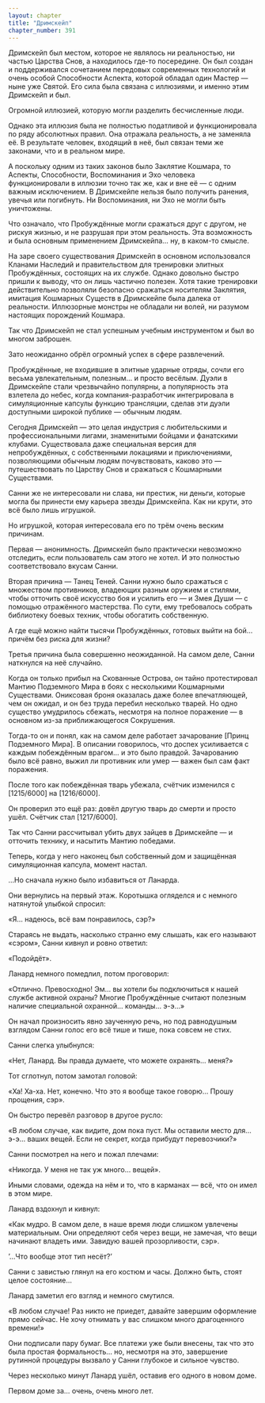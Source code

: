 ```yaml
---
layout: chapter
title: "Дримскейп"
chapter_number: 391
---
```


Дримскейп был местом, которое не являлось ни реальностью, ни частью Царства Снов, а находилось где-то посередине. Он был создан и поддерживался сочетанием передовых современных технологий и очень особой Способности Аспекта, которой обладал один Мастер — ныне уже Святой. Его сила была связана с иллюзиями, и именно этим Дримскейп и был.

Огромной иллюзией, которую могли разделить бесчисленные люди.

Однако эта иллюзия была не полностью податливой и функционировала по ряду абсолютных правил. Она отражала реальность, а не заменяла её. В результате человек, входящий в неё, был связан теми же законами, что и в реальном мире.

А поскольку одним из таких законов было Заклятие Кошмара, то Аспекты, Способности, Воспоминания и Эхо человека функционировали в иллюзии точно так же, как и вне её — с одним важным исключением. В Дримскейпе нельзя было получить ранения, увечья или погибнуть. Ни Воспоминания, ни Эхо не могли быть уничтожены.

Что означало, что Пробуждённые могли сражаться друг с другом, не рискуя жизнью, и не разрушая при этом реальность. Эта возможность и была основным применением Дримскейпа… ну, в каком-то смысле.

На заре своего существования Дримскейп в основном использовался Кланами Наследий и правительством для тренировки элитных Пробуждённых, состоящих на их службе. Однако довольно быстро пришли к выводу, что он лишь частично полезен. Хотя такие тренировки действительно позволяли безопасно сражаться носителям Заклятия, имитация Кошмарных Существ в Дримскейпе была далека от реальности. Иллюзорные монстры не обладали ни волей, ни разумом настоящих порождений Кошмара.

Так что Дримскейп не стал успешным учебным инструментом и был во многом заброшен.

Зато неожиданно обрёл огромный успех в сфере развлечений.

Пробуждённые, не входившие в элитные ударные отряды, сочли его весьма увлекательным, полезным… и просто весёлым. Дуэли в Дримскейпе стали чрезвычайно популярны, а популярность эта взлетела до небес, когда компания-разработчик интегрировала в симуляционные капсулы функцию трансляции, сделав эти дуэли доступными широкой публике — обычным людям.

Сегодня Дримскейп — это целая индустрия с любительскими и профессиональными лигами, знаменитыми бойцами и фанатскими клубами. Существовала даже специальная версия для непробуждённых, с собственными локациями и приключениями, позволяющими обычным людям почувствовать, каково это — путешествовать по Царству Снов и сражаться с Кошмарными Существами.

Санни же не интересовали ни слава, ни престиж, ни деньги, которые могла бы принести ему карьера звезды Дримскейпа. Как ни крути, это всё было лишь игрушкой.

Но игрушкой, которая интересовала его по трём очень веским причинам.

Первая — анонимность. Дримскейп было практически невозможно отследить, если пользователь сам этого не хотел. И это полностью соответствовало вкусам Санни.

Вторая причина — Танец Теней. Санни нужно было сражаться с множеством противников, владеющих разным оружием и стилями, чтобы отточить своё искусство боя и усилить его — и Змея Души — с помощью отражённого мастерства. По сути, ему требовалось собрать библиотеку боевых техник, чтобы обогатить собственную.

А где ещё можно найти тысячи Пробуждённых, готовых выйти на бой… причём без риска для жизни?

Третья причина была совершенно неожиданной. На самом деле, Санни наткнулся на неё случайно.

Когда он только прибыл на Скованные Острова, он тайно протестировал Мантию Подземного Мира в боях с несколькими Кошмарными Существами. Ониксовая броня оказалась даже более впечатляющей, чем он ожидал, и он без труда перебил несколько тварей. Но одно существо умудрилось сбежать, несмотря на полное поражение — в основном из-за приближающегося Сокрушения.

Тогда-то он и понял, как на самом деле работает зачарование [Принц Подземного Мира]. В описании говорилось, что доспех усиливается с каждым побеждённым врагом… и это было правдой. Зачарованию было всё равно, выжил ли противник или умер — важен был сам факт поражения.

После того как побеждённая тварь убежала, счётчик изменился с [1215/6000] на [1216/6000].

Он проверил это ещё раз: довёл другую тварь до смерти и просто ушёл. Счётчик стал [1217/6000].

Так что Санни рассчитывал убить двух зайцев в Дримскейпе — и отточить технику, и насытить Мантию победами.

Теперь, когда у него наконец был собственный дом и защищённая симуляционная капсула, момент настал.

…Но сначала нужно было избавиться от Ланарда.

Они вернулись на первый этаж. Коротышка огляделся и с немного натянутой улыбкой спросил:

«Я… надеюсь, всё вам понравилось, сэр?»

Стараясь не выдать, насколько странно ему слышать, как его называют «сэром», Санни кивнул и ровно ответил:

«Подойдёт».

Ланард немного помедлил, потом проговорил:

«Отлично. Превосходно! Эм… вы хотели бы подключиться к нашей службе активной охраны? Многие Пробуждённые считают полезным наличие специальной охранной… команды… э-э…»

Он начал произносить явно заученную речь, но под равнодушным взглядом Санни голос его всё тише и тише, пока совсем не стих.

Санни слегка улыбнулся:

«Нет, Ланард. Вы правда думаете, что можете охранять… меня?»

Тот сглотнул, потом замотал головой:

«Ха! Ха-ха. Нет, конечно. Что это я вообще такое говорю… Прошу прощения, сэр».

Он быстро перевёл разговор в другое русло:

«В любом случае, как видите, дом пока пуст. Мы оставили место для… э-э… ваших вещей. Если не секрет, когда прибудут перевозчики?»

Санни посмотрел на него и пожал плечами:

«Никогда. У меня не так уж много… вещей».

Иными словами, одежда на нём и то, что в карманах — всё, что он имел в этом мире.

Ланард вздохнул и кивнул:

«Как мудро. В самом деле, в наше время люди слишком увлечены материальным. Они определяют себя через вещи, не замечая, что вещи начинают владеть ими. Завидую вашей прозорливости, сэр».

’…Что вообще этот тип несёт?’

Санни с завистью глянул на его костюм и часы. Должно быть, стоят целое состояние…

Ланард заметил его взгляд и немного смутился.

«В любом случае! Раз никто не приедет, давайте завершим оформление прямо сейчас. Не хочу отнимать у вас слишком много драгоценного времени!»

Они подписали пару бумаг. Все платежи уже были внесены, так что это была простая формальность… но, несмотря на это, завершение рутинной процедуры вызвало у Санни глубокое и сильное чувство.

Через несколько минут Ланард ушёл, оставив его одного в новом доме.

Первом доме за… очень, очень много лет.